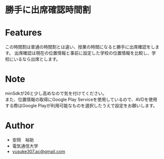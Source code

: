 # 勝手に出席確認時間割


<!-- 
# DEMO

"hoge"の魅力が直感的に伝えわるデモ動画や図解を載せる
-->

# Features

この時間割は普通の時間割とは違い、授業の時間になると勝手に出席確認をします。
出席確認は現在の位置情報と事前に設定した学校の位置情報を比較し、学校にいるなら出席とします。

<!-- 
# Requirement

"hoge"を動かすのに必要なライブラリなどを列挙する

* huga 3.5.2
* hogehuga 1.0.2

# Installation

Requirementで列挙したライブラリなどのインストール方法を説明する

```bash
pip install huga_package
```

# Usage

DEMOの実行方法など、"hoge"の基本的な使い方を説明する
-->

# Note

minSdkが26と少し高めなので気を付けてください。<br>
また、位置情報の取得にGoogle Play Serviceを使用しているので、AVDを使用する際はGoogle Playが利用可能なものを選択したうえで設定をお願いします。

# Author

* 安岡　裕助
* 電気通信大学
* yusuke307.ac@gmail.com
